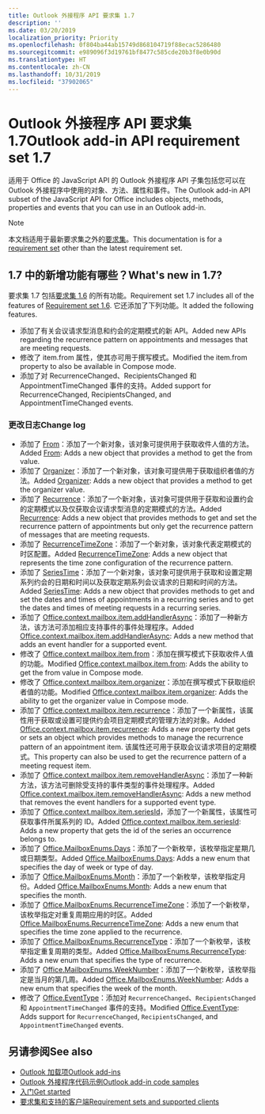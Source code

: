 ```yaml
---
title: Outlook 外接程序 API 要求集 1.7
description: ''
ms.date: 03/20/2019
localization_priority: Priority
ms.openlocfilehash: 0f804ba44ab15749d868104719f88ecac5286480
ms.sourcegitcommit: e989096f3d19761bf8477c585cde20b3f8e0b90d
ms.translationtype: HT
ms.contentlocale: zh-CN
ms.lasthandoff: 10/31/2019
ms.locfileid: "37902065"
---
```

# <a name="outlook-add-in-api-requirement-set-17"></a><span data-ttu-id="cbe70-102">Outlook 外接程序 API 要求集 1.7</span><span class="sxs-lookup"><span data-stu-id="cbe70-102">Outlook add-in API requirement set 1.7</span></span>

<span data-ttu-id="cbe70-103">适用于 Office 的 JavaScript API 的 Outlook 外接程序 API 子集包括您可以在 Outlook 外接程序中使用的对象、方法、属性和事件。</span><span class="sxs-lookup"><span data-stu-id="cbe70-103">The Outlook add-in API subset of the JavaScript API for Office includes objects, methods, properties and events that you can use in an Outlook add-in.</span></span>

> [!NOTE]
> <span data-ttu-id="cbe70-104">本文档适用于最新要求集之外的[要求集](/office/dev/add-ins/reference/requirement-sets/outlook-api-requirement-sets)。</span><span class="sxs-lookup"><span data-stu-id="cbe70-104">This documentation is for a [requirement set](/office/dev/add-ins/reference/requirement-sets/outlook-api-requirement-sets) other than the latest requirement set.</span></span>

## <a name="whats-new-in-17"></a><span data-ttu-id="cbe70-105">1.7 中的新增功能有哪些？</span><span class="sxs-lookup"><span data-stu-id="cbe70-105">What's new in 1.7?</span></span>

<span data-ttu-id="cbe70-106">要求集 1.7 包括[要求集 1.6](../requirement-set-1.6/outlook-requirement-set-1.6.md) 的所有功能。</span><span class="sxs-lookup"><span data-stu-id="cbe70-106">Requirement set 1.7 includes all of the features of [Requirement set 1.6](../requirement-set-1.6/outlook-requirement-set-1.6.md).</span></span> <span data-ttu-id="cbe70-107">它还添加了下列功能。</span><span class="sxs-lookup"><span data-stu-id="cbe70-107">It added the following features.</span></span>

- <span data-ttu-id="cbe70-108">添加了有关会议请求型消息和约会的定期模式的新 API。</span><span class="sxs-lookup"><span data-stu-id="cbe70-108">Added new APIs regarding the recurrence pattern on appointments and messages that are meeting requests.</span></span>
- <span data-ttu-id="cbe70-109">修改了 item.from 属性，使其亦可用于撰写模式。</span><span class="sxs-lookup"><span data-stu-id="cbe70-109">Modified the item.from property to also be available in Compose mode.</span></span>
- <span data-ttu-id="cbe70-110">添加了对 RecurrenceChanged、RecipientsChanged 和 AppointmentTimeChanged 事件的支持。</span><span class="sxs-lookup"><span data-stu-id="cbe70-110">Added support for RecurrenceChanged, RecipientsChanged, and AppointmentTimeChanged events.</span></span>

### <a name="change-log"></a><span data-ttu-id="cbe70-111">更改日志</span><span class="sxs-lookup"><span data-stu-id="cbe70-111">Change log</span></span>

- <span data-ttu-id="cbe70-112">添加了 [From](/javascript/api/outlook/office.from?view=outlook-js-1.7)：添加了一个新对象，该对象可提供用于获取收件人值的方法。</span><span class="sxs-lookup"><span data-stu-id="cbe70-112">Added [From](/javascript/api/outlook/office.from?view=outlook-js-1.7): Adds a new object that provides a method to get the from value.</span></span>
- <span data-ttu-id="cbe70-113">添加了 [Organizer](/javascript/api/outlook/office.organizer?view=outlook-js-1.7)：添加了一个新对象，该对象可提供用于获取组织者值的方法。</span><span class="sxs-lookup"><span data-stu-id="cbe70-113">Added [Organizer](/javascript/api/outlook/office.organizer?view=outlook-js-1.7): Adds a new object that provides a method to get the organizer value.</span></span>
- <span data-ttu-id="cbe70-114">添加了 [Recurrence](/javascript/api/outlook/office.recurrence?view=outlook-js-1.7)：添加了一个新对象，该对象可提供用于获取和设置约会的定期模式以及仅获取会议请求型消息的定期模式的方法。</span><span class="sxs-lookup"><span data-stu-id="cbe70-114">Added [Recurrence](/javascript/api/outlook/office.recurrence?view=outlook-js-1.7): Adds a new object that provides methods to get and set the recurrence pattern of appointments but only get the recurrence pattern of messages that are meeting requests.</span></span>
- <span data-ttu-id="cbe70-115">添加了 [RecurrenceTimeZone](/javascript/api/outlook/office.recurrencetimezone?view=outlook-js-1.7)：添加了一个新对象，该对象代表定期模式的时区配置。</span><span class="sxs-lookup"><span data-stu-id="cbe70-115">Added [RecurrenceTimeZone](/javascript/api/outlook/office.recurrencetimezone?view=outlook-js-1.7): Adds a new object that represents the time zone configuration of the recurrence pattern.</span></span>
- <span data-ttu-id="cbe70-116">添加了 [SeriesTime](/javascript/api/outlook/office.seriestime?view=outlook-js-1.7)：添加了一个新对象，该对象可提供用于获取和设置定期系列约会的日期和时间以及获取定期系列会议请求的日期和时间的方法。</span><span class="sxs-lookup"><span data-stu-id="cbe70-116">Added [SeriesTime](/javascript/api/outlook/office.seriestime?view=outlook-js-1.7): Adds a new object that provides methods to get and set the dates and times of appointments in a recurring series and to get the dates and times of meeting requests in a recurring series.</span></span>
- <span data-ttu-id="cbe70-117">添加了 [Office.context.mailbox.item.addHandlerAsync](office.context.mailbox.item.md#addhandlerasynceventtype-handler-options-callback)：添加了一种新方法，该方法可添加相应支持事件的事件处理程序。</span><span class="sxs-lookup"><span data-stu-id="cbe70-117">Added [Office.context.mailbox.item.addHandlerAsync](office.context.mailbox.item.md#addhandlerasynceventtype-handler-options-callback): Adds a new method that adds an event handler for a supported event.</span></span>
- <span data-ttu-id="cbe70-118">修改了 [Office.context.mailbox.item.from](office.context.mailbox.item.md#from-emailaddressdetailsfrom)：添加在撰写模式下获取收件人值的功能。</span><span class="sxs-lookup"><span data-stu-id="cbe70-118">Modified [Office.context.mailbox.item.from](office.context.mailbox.item.md#from-emailaddressdetailsfrom): Adds the ability to get the from value in Compose mode.</span></span>
- <span data-ttu-id="cbe70-119">修改了 [Office.context.mailbox.item.organizer](office.context.mailbox.item.md#organizer-emailaddressdetailsorganizer)：添加在撰写模式下获取组织者值的功能。</span><span class="sxs-lookup"><span data-stu-id="cbe70-119">Modified [Office.context.mailbox.item.organizer](office.context.mailbox.item.md#organizer-emailaddressdetailsorganizer): Adds the ability to get the organizer value in Compose mode.</span></span>
- <span data-ttu-id="cbe70-120">添加了 [Office.context.mailbox.item.recurrence](office.context.mailbox.item.md#nullable-recurrence-recurrence)：添加了一个新属性，该属性用于获取或设置可提供约会项目定期模式的管理方法的对象。</span><span class="sxs-lookup"><span data-stu-id="cbe70-120">Added [Office.context.mailbox.item.recurrence](office.context.mailbox.item.md#nullable-recurrence-recurrence): Adds a new property that gets or sets an object which provides methods to manage the recurrence pattern of an appointment item.</span></span> <span data-ttu-id="cbe70-121">该属性还可用于获取会议请求项目的定期模式。</span><span class="sxs-lookup"><span data-stu-id="cbe70-121">This property can also be used to get the recurrence pattern of a meeting request item.</span></span>
- <span data-ttu-id="cbe70-122">添加了 [Office.context.mailbox.item.removeHandlerAsync](office.context.mailbox.item.md#removehandlerasynceventtype-options-callback)：添加了一种新方法，该方法可删除受支持的事件类型的事件处理程序。</span><span class="sxs-lookup"><span data-stu-id="cbe70-122">Added [Office.context.mailbox.item.removeHandlerAsync](office.context.mailbox.item.md#removehandlerasynceventtype-options-callback): Adds a new method that removes the event handlers for a supported event type.</span></span>
- <span data-ttu-id="cbe70-123">添加了 [Office.context.mailbox.item.seriesId](office.context.mailbox.item.md#nullable-seriesid-string)，添加了一个新属性，该属性可获取事件所属系列的 ID。</span><span class="sxs-lookup"><span data-stu-id="cbe70-123">Added [Office.context.mailbox.item.seriesId](office.context.mailbox.item.md#nullable-seriesid-string): Adds a new property that gets the id of the series an occurrence belongs to.</span></span>
- <span data-ttu-id="cbe70-124">添加了 [Office.MailboxEnums.Days](/javascript/api/outlook/office.mailboxenums.days?view=outlook-js-1.7)：添加了一个新枚举，该枚举指定星期几或日期类型。</span><span class="sxs-lookup"><span data-stu-id="cbe70-124">Added [Office.MailboxEnums.Days](/javascript/api/outlook/office.mailboxenums.days?view=outlook-js-1.7): Adds a new enum that specifies the day of week or type of day.</span></span>
- <span data-ttu-id="cbe70-125">添加了 [Office.MailboxEnums.Month](/javascript/api/outlook/office.mailboxenums.month?view=outlook-js-1.7)：添加了一个新枚举，该枚举指定月份。</span><span class="sxs-lookup"><span data-stu-id="cbe70-125">Added [Office.MailboxEnums.Month](/javascript/api/outlook/office.mailboxenums.month?view=outlook-js-1.7): Adds a new enum that specifies the month.</span></span>
- <span data-ttu-id="cbe70-126">添加了 [Office.MailboxEnums.RecurrenceTimeZone](/javascript/api/outlook/office.mailboxenums.recurrencetimezone?view=outlook-js-1.7)：添加了一个新枚举，该枚举指定对重复周期应用的时区。</span><span class="sxs-lookup"><span data-stu-id="cbe70-126">Added [Office.MailboxEnums.RecurrenceTimeZone](/javascript/api/outlook/office.mailboxenums.recurrencetimezone?view=outlook-js-1.7): Adds a new enum that specifies the time zone applied to the recurrence.</span></span>
- <span data-ttu-id="cbe70-127">添加了 [Office.MailboxEnums.RecurrenceType](/javascript/api/outlook/office.mailboxenums.recurrencetype?view=outlook-js-1.7)：添加了一个新枚举，该枚举指定重复周期的类型。</span><span class="sxs-lookup"><span data-stu-id="cbe70-127">Added [Office.MailboxEnums.RecurrenceType](/javascript/api/outlook/office.mailboxenums.recurrencetype?view=outlook-js-1.7): Adds a new enum that specifies the type of recurrence.</span></span>
- <span data-ttu-id="cbe70-128">添加了 [Office.MailboxEnums.WeekNumber](/javascript/api/outlook/office.mailboxenums.weeknumber?view=outlook-js-1.7)：添加了一个新枚举，该枚举指定是当月的第几周。</span><span class="sxs-lookup"><span data-stu-id="cbe70-128">Added [Office.MailboxEnums.WeekNumber](/javascript/api/outlook/office.mailboxenums.weeknumber?view=outlook-js-1.7): Adds a new enum that specifies the week of the month.</span></span>
- <span data-ttu-id="cbe70-129">修改了 [Office.EventType](/javascript/api/office/office.eventtype)：添加对 `RecurrenceChanged`、`RecipientsChanged` 和 `AppointmentTimeChanged` 事件的支持。</span><span class="sxs-lookup"><span data-stu-id="cbe70-129">Modified [Office.EventType](/javascript/api/office/office.eventtype): Adds support for `RecurrenceChanged`, `RecipientsChanged`, and `AppointmentTimeChanged` events.</span></span>

## <a name="see-also"></a><span data-ttu-id="cbe70-130">另请参阅</span><span class="sxs-lookup"><span data-stu-id="cbe70-130">See also</span></span>

- [<span data-ttu-id="cbe70-131">Outlook 加载项</span><span class="sxs-lookup"><span data-stu-id="cbe70-131">Outlook add-ins</span></span>](/outlook/add-ins/)
- [<span data-ttu-id="cbe70-132">Outlook 外接程序代码示例</span><span class="sxs-lookup"><span data-stu-id="cbe70-132">Outlook add-in code samples</span></span>](https://developer.microsoft.com/outlook/gallery/?filterBy=Outlook,Samples,Add-ins)
- [<span data-ttu-id="cbe70-133">入门</span><span class="sxs-lookup"><span data-stu-id="cbe70-133">Get started</span></span>](/outlook/add-ins/quick-start)
- [<span data-ttu-id="cbe70-134">要求集和支持的客户端</span><span class="sxs-lookup"><span data-stu-id="cbe70-134">Requirement sets and supported clients</span></span>](../../requirement-sets/outlook-api-requirement-sets.md)
